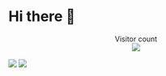 # Hi there 👋

<p align="center"> 
  Visitor count<br>
  <img src="https://profile-counter.glitch.me/sizumita/count.svg" />
</p>

<img align="center" src="https://github-readme-stats.anuraghazra1.vercel.app/api/top-langs/?username=sizumita&theme=tokyonight" />
<img align="center" src="https://github-readme-stats.vercel.app/api?username=sizumita&show_icons=true&theme=tokyonight" />


<!--
**sizumita/sizumita** is a ✨ _special_ ✨ repository because its `README.md` (this file) appears on your GitHub profile.

Here are some ideas to get you started:

- 🔭 I’m currently working on ...
- 🌱 I’m currently learning ...
- 👯 I’m looking to collaborate on ...
- 🤔 I’m looking for help with ...
- 💬 Ask me about ...
- 📫 How to reach me: ...
- 😄 Pronouns: ...
- ⚡ Fun fact: ...
-->
